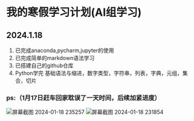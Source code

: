 # 我的寒假学习计划(AI组学习)
## 2024.1.18
1. 已完成anaconda,pycharm,jupyter的使用
2. 已完成简单的markdown语法学习
3. 已搭建自己的github仓库
4. Python学完
   基础语法与缩进，数字类型，字符串，列表，字典，元组，集合，切片
### ps:（1月17日赶车回家耽误了一天时间，后续加紧进度）
![屏幕截图 2024-01-18 235257](https://github.com/RunningGT/-AI_Learning-/assets/156979158/b865a51c-f5ab-46a3-87ff-0c86643474c3)
![屏幕截图 2024-01-18 231854](https://github.com/RunningGT/-AI_Learning-/assets/156979158/58e52273-bac8-4b4c-a237-212dbdb63736)
